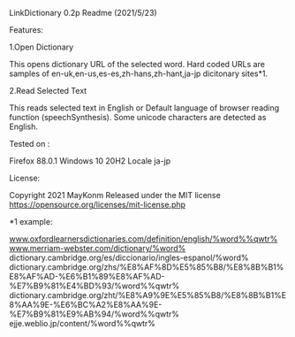 LinkDictionary 0.2p Readme  (2021/5/23)

Features:

1.Open Dictionary

 This opens dictionary URL of the selected word. 
 Hard coded URLs are samples of en-uk,en-us,es-es,zh-hans,zh-hant,ja-jp dicitonary sites*1.

2.Read Selected Text

  This reads selected text in English or Default language of browser reading function (speechSynthesis).
  Some unicode characters are detected as English.


Tested on :

 Firefox 88.0.1
 Windows 10 20H2
 Locale ja-jp


License:

Copyright 2021 MayKonm
Released under the MIT license
https://opensource.org/licenses/mit-license.php



*1 example:

  www.oxfordlearnersdictionaries.com/definition/english/%word%%qwtr%
  www.merriam-webster.com/dictionary/%word%
  dictionary.cambridge.org/es/diccionario/ingles-espanol/%word%
  dictionary.cambridge.org/zhs/%E8%AF%8D%E5%85%B8/%E8%8B%B1%E8%AF%AD-%E6%B1%89%E8%AF%AD-%E7%B9%81%E4%BD%93/%word%%qwtr%
  dictionary.cambridge.org/zht/%E8%A9%9E%E5%85%B8/%E8%8B%B1%E8%AA%9E-%E6%BC%A2%E8%AA%9E-%E7%B9%81%E9%AB%94/%word%%qwtr%
  ejje.weblio.jp/content/%word%%qwtr%
